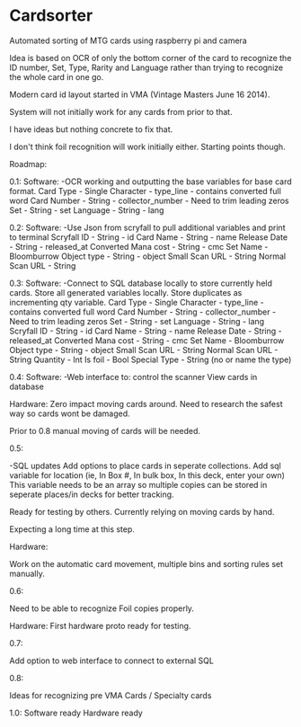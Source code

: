 # Cardsorter
Automated sorting of MTG cards using raspberry pi and camera

Idea is based on OCR of only the bottom corner of the card to recognize the ID number, Set, Type, Rarity and Language rather than trying to recognize the whole card in one go.

Modern card id layout started in VMA (Vintage Masters June 16 2014).

System will not initially work for any cards from prior to that.

I have ideas but nothing concrete to fix that.


I don't think foil recognition will work initially either. Starting points though.



Roadmap:

0.1:
Software:
-OCR working and outputting the base variables for base card format.
  Card Type - Single Character - type_line - contains converted full word
  Card Number - String - collector_number - Need to trim leading zeros
  Set - String - set
  Language - String - lang
  
0.2:
Software:
-Use Json from scryfall to pull additional variables and print to terminal
  Scryfall ID - String - id
  Card Name - String - name
  Release Date - String - released_at
  Converted Mana cost - String - cmc
  Set Name - Bloomburrow
  Object type - String - object
  Small Scan URL - String
  Normal Scan URL - String

0.3:
Software:
-Connect to SQL database locally to store currently held cards. Store all generated variables locally. Store duplicates as incrementing qty variable.
  Card Type - Single Character - type_line - contains converted full word
  Card Number - String - collector_number - Need to trim leading zeros
  Set - String - set
  Language - String - lang
  Scryfall ID - String - id
  Card Name - String - name
  Release Date - String - released_at
  Converted Mana cost - String - cmc
  Set Name - Bloomburrow
  Object type - String - object
  Small Scan URL - String
  Normal Scan URL - String
  Quantity - Int
  Is foil - Bool
  Special Type - String (no or name the type)

0.4:
Software:
-Web interface to:
  control the scanner
  View cards in database
  
Hardware:
Zero impact moving cards around. Need to research the safest way so cards wont be damaged.

Prior to 0.8 manual moving of cards will be needed.

0.5:

-SQL updates
  Add options to place cards in seperate collections.
  Add sql variable for location (ie, In Box #, In bulk box, In this deck, enter your own) This variable needs to be an array so multiple copies can be stored in seperate places/in decks for better tracking.

Ready for testing by others. Currently relying on moving cards by hand.

Expecting a long time at this step.

Hardware:

Work on the automatic card movement, multiple bins and sorting rules set manually.

0.6:

Need to be able to recognize Foil copies properly.

Hardware:
First hardware proto ready for testing.

0.7:

Add option to web interface to connect to external SQL

0.8:

Ideas for recognizing pre VMA Cards / Specialty cards

1.0:
Software ready
Hardware ready
